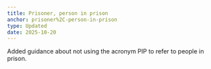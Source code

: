```yaml
---
title: Prisoner, person in prison
anchor: prisoner%2C-person-in-prison
type: Updated
date: 2025-10-20
---
```


Added guidance about not using the acronym PIP to refer to people in prison.
